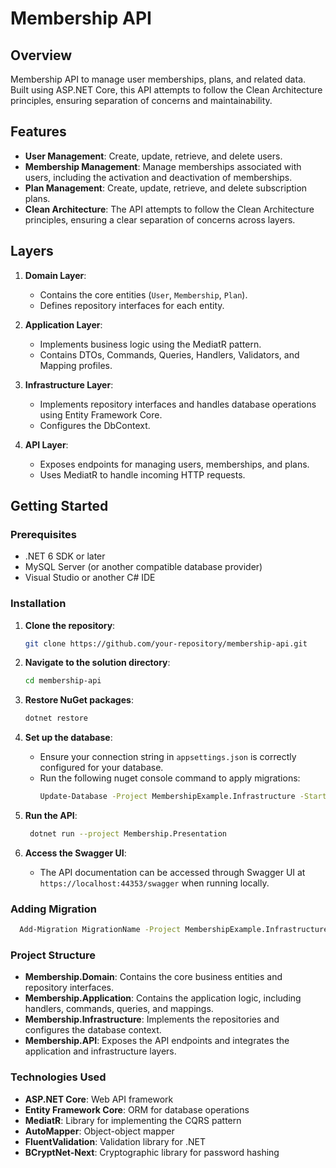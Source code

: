 # Membership API

## Overview

Membership API to manage user memberships, plans, and related data. Built using ASP.NET Core, this API attempts to follow the Clean Architecture principles, ensuring separation of concerns and maintainability.

## Features

- **User Management**: Create, update, retrieve, and delete users.
- **Membership Management**: Manage memberships associated with users, including the activation and deactivation of memberships.
- **Plan Management**: Create, update, retrieve, and delete subscription plans.
- **Clean Architecture**: The API attempts to follow the Clean Architecture principles, ensuring a clear separation of concerns across layers.

## Layers

1. **Domain Layer**:
   - Contains the core entities (`User`, `Membership`, `Plan`).
   - Defines repository interfaces for each entity.
   
2. **Application Layer**:
   - Implements business logic using the MediatR pattern.
   - Contains DTOs, Commands, Queries, Handlers, Validators, and Mapping profiles.
   
3. **Infrastructure Layer**:
   - Implements repository interfaces and handles database operations using Entity Framework Core.
   - Configures the DbContext.
   
4. **API Layer**:
   - Exposes endpoints for managing users, memberships, and plans.
   - Uses MediatR to handle incoming HTTP requests.

## Getting Started

### Prerequisites

- .NET 6 SDK or later
- MySQL Server (or another compatible database provider)
- Visual Studio or another C# IDE

### Installation

1. **Clone the repository**:
   ```bash
   git clone https://github.com/your-repository/membership-api.git
   ```

2. **Navigate to the solution directory**:
   ```bash
   cd membership-api
   ```

3. **Restore NuGet packages**:
   ```bash
   dotnet restore
   ```

4. **Set up the database**:
   - Ensure your connection string in `appsettings.json` is correctly configured for your database.
   - Run the following nuget console command to apply migrations:
     ```bash
	 Update-Database -Project MembershipExample.Infrastructure -StartupProject MembershipExample.Api
     ```

5. **Run the API**:
   ```bash
	dotnet run --project Membership.Presentation
   ```

6. **Access the Swagger UI**:
   - The API documentation can be accessed through Swagger UI at `https://localhost:44353/swagger` when running locally.

### Adding Migration
   ```bash
	 Add-Migration MigrationName -Project MembershipExample.Infrastructure -StartupProject MembershipExample.Api
   ```


### Project Structure

- **Membership.Domain**: Contains the core business entities and repository interfaces.
- **Membership.Application**: Contains the application logic, including handlers, commands, queries, and mappings.
- **Membership.Infrastructure**: Implements the repositories and configures the database context.
- **Membership.API**: Exposes the API endpoints and integrates the application and infrastructure layers.

### Technologies Used

- **ASP.NET Core**: Web API framework
- **Entity Framework Core**: ORM for database operations
- **MediatR**: Library for implementing the CQRS pattern
- **AutoMapper**: Object-object mapper
- **FluentValidation**: Validation library for .NET
- **BCryptNet-Next**: Cryptographic library for password hashing
